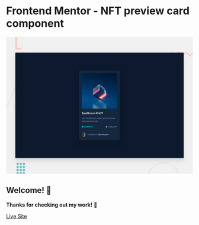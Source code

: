# Frontend Mentor - NFT preview card component

![Design preview for the NFT preview card component coding challenge](./design/desktop-preview.jpg)

## Welcome! 👋

**Thanks for checking out my work!** 🚀

[Live Site](https://a2uuz.github.io/nft-card/) 

